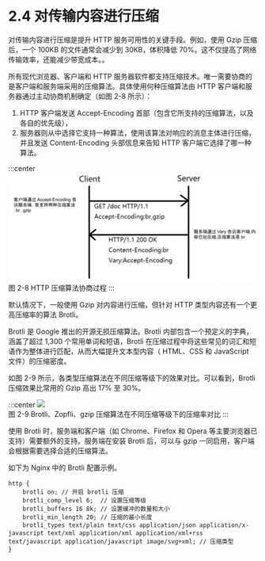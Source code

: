 # 2.4 对传输内容进行压缩

对传输内容进行压缩是提升 HTTP 服务可用性的关键手段。例如，使用 Gzip 压缩后，一个 100KB 的文件通常会减少到 30KB，体积降低 70%。这不仅提高了网络传输效率，还能减少带宽成本。。

所有现代浏览器、客户端和 HTTP 服务器软件都支持压缩技术。唯一需要协商的是客户端和服务端采用的压缩算法。具体使用何种压缩算法由 HTTP 客户端和服务器通过主动协商机制确定（如图 2-8 所示）：
1. HTTP 客户端发送 Accept-Encoding 首部（包含它所支持的压缩算法，以及各自的优先级），
2. 服务器则从中选择它支持一种算法，使用该算法对响应的消息主体进行压缩，并且发送 Content-Encoding 头部信息来告知 HTTP 客户端它选择了哪一种算法。


:::center
  ![](../assets/compress.png)<br/>
  图 2-8 HTTP 压缩算法协商过程
:::

默认情况下，一般使用 Gzip 对内容进行压缩，但针对 HTTP 类型内容还有一个更高压缩率的算法 Brotli。

Brotli 是 Google 推出的开源无损压缩算法。Brotli 内部包含一个预定义的字典，涵盖了超过 1,300 个常用单词和短语，Brotli 在压缩过程中将这些常见的词汇和短语作为整体进行匹配，从而大幅提升文本型内容（ HTML、CSS 和 JavaScript 文件）的压缩密度。

如图 2-9 所示，各类型压缩算法在不同压缩等级下的效果对比。可以看到，Brotli 压缩效果比常用的 Gzip 高出 17% 至 30%。

:::center
  ![](../assets/brotli.jpeg)<br/>
  图 2-9 Brotli、Zopfli、gzip 压缩算法在不同压缩等级下的压缩率对比
:::

使用 Brotli 时，服务端和客户端（如 Chrome、Firefox 和 Opera 等主要浏览器已支持）需要额外的支持。服务端在安装 Brotli 后，可以与 gzip 一同启用，客户端会根据需要选择合适的压缩算法。

如下为 Nginx 中的 Brotli 配置示例。

```nginx
http {
	brotli on; // 开启 brotli 压缩
    brotli_comp_level 6;  // 设置压缩等级
    brotli_buffers 16 8k; // 设置缓冲的数量和大小
    brotli_min_length 20; // 压缩的最小长度
    brotli_types text/plain text/css application/json application/x-javascript text/xml application/xml application/xml+rss text/javascript application/javascript image/svg+xml; // 压缩类型
}
```
